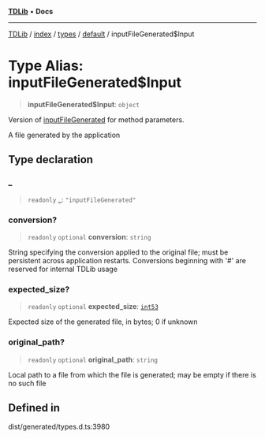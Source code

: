 [**TDLib**](../../../../../../README.md) • **Docs**

***

[TDLib](../../../../../../modules.md) / [index](../../../../../README.md) / [types](../../../README.md) / [default](../README.md) / inputFileGenerated$Input

# Type Alias: inputFileGenerated$Input

> **inputFileGenerated$Input**: `object`

Version of [inputFileGenerated](inputFileGenerated.md) for method parameters.

A file generated by the application

## Type declaration

### \_

> `readonly` **\_**: `"inputFileGenerated"`

### conversion?

> `readonly` `optional` **conversion**: `string`

String specifying the conversion applied to the original file; must be persistent across application restarts. Conversions beginning with '#' are reserved for internal TDLib usage

### expected\_size?

> `readonly` `optional` **expected\_size**: [`int53`](int53-1.md)

Expected size of the generated file, in bytes; 0 if unknown

### original\_path?

> `readonly` `optional` **original\_path**: `string`

Local path to a file from which the file is generated; may be empty if there is no such file

## Defined in

dist/generated/types.d.ts:3980
